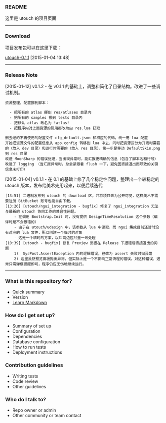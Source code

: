 ### README

这里是 utouch 的项目页面

----------------------------------------

### Download

项目发布包可以在这里下载：  

[utouch-0.1.1](https://bitbucket.org/mc_gulu/utouch/downloads/utouch-0.1.1.7z) [2015-01-04 13:48]

----------------------------------------

### Release Note

[2015-01-12] v0.1.2 - 在 v0.1.1 的基础上，调整和简化了目录结构。改进了一些调试机制。

    资源整理，配置挪到脚本：

      - 把所有的 atlas 挪到 res/atlases 目录内
      - 把所有的 samples 挪到 tests 目录内
      - 把默认 atlas 改名为 !atlas!
      - 把程序内对上面资源的引用都改为由 res.lua 获取

    删去老的不再使用的配置文件 cfg_default.json 和相应的代码，统一用 lua 配置
    开始把资源文件的配置信息从 app.config 转移到 lua 中去，同时把资源区分为开发时需要的（放入 dev 目录）和运行时需要的（放入 res 目录），第一步是移动 DefaultSkin.png 到 res 目录
    改进 MoonSharp 的错误处理，当出现异常时，能汇报更精确的信息（包含了脚本名和行号）
    改进了 logging （当汇报异常时，总会紧跟着 flush 一下，避免因直接退出而导致的关键信息未打印）


[2015-01-04] v0.1.1 - 在 0.1 的基础上修了几个稳定性问题，整理出一个较稳定的 utouch 版本，发布给美术先用起来，以便后续迭代

    [13:51] 二进制发布到 utouch 的 download 区，并将项目改为公开可见，这样美术不需要注册 BitBucket 账号也能自由下载。
    [13:26] [utouch/ngui_integration - bugfix] 修复了 ngui_integration 无法与最新的 utouch 协同工作的兼容性问题。
        - 在调用 Bootstrap.Init 时，没有提供 DesignTimeResolution 这个参数（编译时是不会报错的）
        - 由于在 utouch/udesign 中，该参数从 lua 中读取，而 ngui 集成目前还暂时没有对应的 lua 文件，所以创建一个临时的对象
        - 这是一个临时的方案，以后两边应尽量一致处理
    [10:39] [utouch - bugfix] 修复 Preview 面板在 Release 下报错后直接退出的问题
        1)  SysPost.AssertException 内的逻辑错误，已改为 assert 失败时抛异常
        2) 这里虽然预览面板抛出异常，但实际上是一个不影响正常流程的错误，对这种错误，通常只需弹框提醒即可，程序仍应无伤地继续运行。

---------------------------------

### What is this repository for? ###

* Quick summary
* Version
* [Learn Markdown](https://bitbucket.org/tutorials/markdowndemo)

### How do I get set up? ###

* Summary of set up
* Configuration
* Dependencies
* Database configuration
* How to run tests
* Deployment instructions

### Contribution guidelines ###

* Writing tests
* Code review
* Other guidelines

### Who do I talk to? ###

* Repo owner or admin
* Other community or team contact